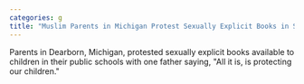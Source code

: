 ```yaml
---
categories: g
title: "Muslim Parents in Michigan Protest Sexually Explicit Books in Schools"
---
```

Parents in Dearborn, Michigan, protested sexually explicit books available to children in their public schools with one father saying, "All it is, is protecting our children."